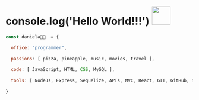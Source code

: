 # console.log('Hello World!!!') <img src="https://giphy.com/gifs/heyarnold-nickelodeon-hey-arnold-xT1R9yaseVFXRjcFsA/fullscreen" width="50">

```javascript
const daniela👋😄  = {

  office: "programmer",
  
  passions: [ pizza, pineapple, music, movies, travel ],
  
  code: [ JavaScript, HTML, CSS, MySQL ],
  
  tools: [ NodeJs, Express, Sequelize, APIs, MVC, React, GIT, GitHub, SCRUM ],
  
}
```

<!--
**DanielaCalisaya/DanielaCalisaya** is a ✨ _special_ ✨ repository because its `README.md` (this file) appears on your GitHub profile.

Here are some ideas to get you started:

- 🔭 I’m currently working on ...
- 🌱 I’m currently learning ...
- 👯 I’m looking to collaborate on ...
- 🤔 I’m looking for help with ...
- 💬 Ask me about ...
- 📫 How to reach me: ...
- 😄 Pronouns: ...
- ⚡ Fun fact: ...
👋😄 
challenge: "I am doing the #100DaysOfCode challenge focused on react and typescript"
<img src="https://media.giphy.com/media/mGcNjsfWAjY5AEZNw6/giphy.gif" width="50"></h2>-->

